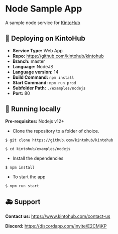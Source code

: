# Node Sample App

A sample node service for [KintoHub](https://kintohub.com)

## :rocket: Deploying on KintoHub

- **Service Type:** Web App
- **Repo:** https://github.com/kintohub/kintohub
- **Branch:** master
- **Language:** NodeJS
- **Language version:** 14
- **Build Command:** `npm install`
- **Start Command:** `npm run prod`
- **Subfolder Path:** `./examples/nodejs`
- **Port:** 80

## :hammer: Running locally

**Pre-requisites:** Nodejs v12+

- Clone the repository to a folder of choice.

```
$ git clone https://github.com/kintohub/kintohub

$ cd kintohub/examples/nodejs
```

- Install the dependencies

```
$ npm install
```

- To start the app

```
$ npm run start
```

## :ambulance: Support

**Contact us:** https://www.kintohub.com/contact-us

**Discord:** https://discordapp.com/invite/E2CMjKP

